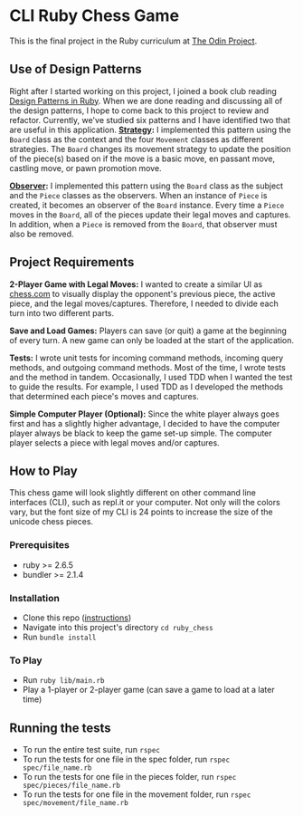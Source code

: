 # CLI Ruby Chess Game

This is the final project in the Ruby curriculum at [The Odin Project](https://www.theodinproject.com/courses/ruby-programming/lessons/ruby-final-project?ref=lnav).

## Use of Design Patterns
Right after I started working on this project, I joined a book club reading [Design Patterns in Ruby](https://www.amazon.com/Design-Patterns-Ruby-Russ-Olsen/dp/0321490452). When we are done reading and discussing all of the design patterns, I hope to come back to this project to review and refactor. Currently, we've studied six patterns and I have identified two that are useful in this application.
**[Strategy](https://sourcemaking.com/design_patterns/strategy):** 
I implemented this pattern using the `Board` class as the context and the four `Movement` classes as different strategies. The `Board` changes its movement strategy to update the position of the piece(s) based on if the move is a basic move, en passant move, castling move, or pawn promotion move. 

**[Observer](https://sourcemaking.com/design_patterns/observer):** 
I implemented this pattern using the `Board` class as the subject and the `Piece` classes as the observers. When an instance of `Piece` is created, it becomes an observer of the `Board` instance. Every time a `Piece` moves in the `Board`, all of the pieces update their legal moves and captures. In addition, when a `Piece` is removed from the `Board`, that observer must also be removed.

## Project Requirements
**2-Player Game with Legal Moves:** 
I wanted to create a similar UI as [chess.com](chess.com) to visually display the opponent's previous piece, the active piece, and the legal moves/captures. Therefore, I needed to divide each turn into two different parts.

**Save and Load Games:** 
Players can save (or quit) a game at the beginning of every turn. A new game can only be loaded at the start of the application. 

**Tests:** 
I wrote unit tests for incoming command methods, incoming query methods, and outgoing command methods. Most of the time, I wrote tests and the method in tandem. Occasionally, I used TDD when I wanted the test to guide the results. For example, I used TDD as I developed the methods that determined each piece's moves and captures.

**Simple Computer Player (Optional):** 
Since the white player always goes first and has a slightly higher advantage, I decided to have the computer player always be black to keep the game set-up simple. The computer player selects a piece with legal moves and/or captures.

## How to Play
This chess game will look slightly different on other command line interfaces (CLI), such as repl.it or your computer. Not only will the colors vary, but the font size of my CLI is 24 points to increase the size of the unicode chess pieces.

### Prerequisites
- ruby >= 2.6.5
- bundler >= 2.1.4

### Installation
- Clone this repo ([instructions](https://docs.github.com/en/free-pro-team@latest/github/creating-cloning-and-archiving-repositories/cloning-a-repository))
- Navigate into this project's directory `cd ruby_chess`
- Run `bundle install`

### To Play
- Run `ruby lib/main.rb` 
- Play a 1-player or 2-player game (can save a game to load at a later time)

## Running the tests
- To run the entire test suite, run `rspec`
- To run the tests for one file in the spec folder, run `rspec spec/file_name.rb` 
- To run the tests for one file in the pieces folder, run `rspec spec/pieces/file_name.rb` 
- To run the tests for one file in the movement folder, run `rspec spec/movement/file_name.rb` 